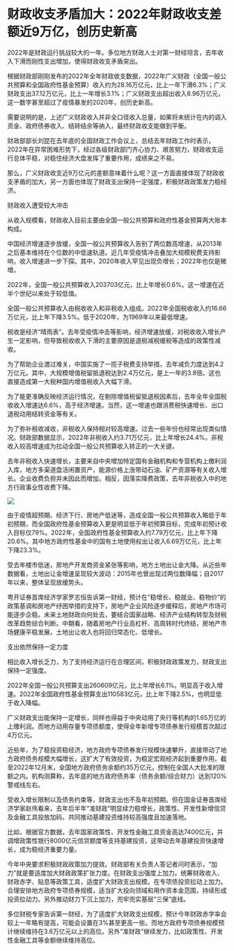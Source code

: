 # 财政收支矛盾加大：2022年财政收支差额近9万亿，创历史新高

2022年是财政运行挑战较大的一年。多位地方财政人士对第一财经坦言，去年收入下滑而刚性支出增加，使得财政收支矛盾突出。

根据财政部刚刚发布的2022年全年财政收支数据，2022年广义财政（全国一般公共预算和全国政府性基金预算）收入约为28.16万亿元，比上一年下滑6.3%；广义财政支出37.12万亿元，比上一年增长3.1%；广义财政支出超出收入8.96万亿元，这一数字甚至超过了疫情暴发的2020年，创历史新高。

需要说明的是，上述广义财政收入并非全口径收入总量，如果将未统计在内的调入资金、政府债券收入、结转结余等纳入，最终财政收支能做到平衡。

财政部部长刘昆在去年底的全国财政工作会议上，总结去年财政工作时表示，2022年在异常困难形势下，经过各级财政部门齐心协力、艰苦努力，财政收支运行总体平稳，对稳住经济大盘发挥了重要作用，成绩来之不易。

那么，广义财政收支近9万亿元的差额意味着什么呢？这一方面直接体现了财政收支矛盾的加大，另一方面也体现了财政支出保持一定强度，积极财政政策发力稳经济。

财政收入遭受较大冲击

从收入规模看，财政收入目前主要由全国一般公共预算和政府性基金预算两大账本构成。

中国经济增速逐步放缓，全国一般公共预算收入告别了两位数高增速，从2013年之后基本维持在个位数的中低速轨道。近几年受疫情冲击叠加大规模税费支持影响，收入增速进一步下探。其中，2020年收入罕见出现负增长；2022年也仅是微增。

2022年，全国一般公共预算收入203703亿元，比上年增长0.6%。这一增速在近半个世纪以来处于较低值。

全国一般公共预算收入由税收收入和非税收入组成。2022年全国税收收入约16.66万亿元，比上年下降3.5%。低于2020年，为1969年以来最低增速。

税收是经济“晴雨表”。去年受疫情冲击等影响，经济增速放缓，对税收收入增长产生一定影响，但导致税收收入下滑的主要原因是退税减税缓税等造成的政策性减收。

为了帮助企业渡过难关，中国实施了一揽子税费支持举措，去年减负力度达到4.2万亿元。其中，大规模增值税留抵退税达到2.4万亿元，是上一年的3.8倍。这也直接造成第一大税种国内增值税收入大幅下滑。

为了能更准确反映经济运行情况，在剔除增值税留抵退税因素后，去年全年全国税收收入增速达6.6%，高于经济增速。当然，这一增速也跟消费税快速增长、出口退税动用结转资金等有关。

为了弥补税收减收，非税收入保持相对较高增速。过去一些年份也经常出现类似情况。财政部数据显示，2022年非税收入约3.71万亿元，比上年增长24.4%。非税收入较高增速成为拉动全国一般公共预算收入转正的一大关键。

去年非税收入快速增长，主要来自中央增加特定国有金融机构和专营机构上缴利润入库，地方多渠道盘活闲置资产，能源价格上涨带动石油、矿产资源等有关收入增长。企业收费负担并未因此而增加，相反，因落实降费政策，去年非税收入中的地方行政事业性收费下降。

![](https://inews.gtimg.com/newsapp_bt/0/15640403026/1000)

由于疫情超预期、经济下行、房地产低迷等，造成全国一般公共预算收入略低于年初预期，而全国政府性基金预算收入更是明显低于年初预算目标，完成年初预计收入目标仅79%。2022年，全国政府性基金预算收入约7.79万亿元，比上年下降20.6%。其中地方政府性基金中的国有土地使用权出让收入6.69万亿元，比上年下降23.3%。

受去年楼市低迷，房地产开发商资金紧张等影响，地方土地出让金大降。从近些年数据看，土地出让金增速呈现较大波动：2015年也曾出现过两位数降幅；自2017年以来，整体呈现放缓势头。

粤开证券首席经济学家罗志恒告诉第一财经，预计在“稳增长、稳就业、稳物价”的政策基调和房地产纾困举措的支持下，房地产企业风险逐步缓释后，房地产市场可能逐步企稳。未来土地财政向何处去，要结合国家战略、经济产业结构转型及财税改革趋势综合判断。中期看，随着房地产行业高杠杆、高周转时代终结，房地产市场健康平稳发展，土地出让收入也将回归常态化、低增长。

支出依然保持一定力度

相比收入增长乏力，为了支持经济运行在合理区间，积极财政政策发力，财政支出保持一定强度。

2022年全国一般公共预算支出260609亿元，比上年增长6.1%。明显高于收入增速。2022年全国政府性基金预算支出110583亿元，比上年下降2.5%，也明显低于收入降幅。

广义财政支出能保持一定增长，同样也得益于中央动用了央行等机构的1.65万亿的上缴利润。而地方动用存量专项债额度，使得全年新增专项债券发行规模首次超过4万亿元。

近些年，为了稳投资稳经济，地方政府专项债券发行规模快速攀升，直接带动了地方政府债务规模大幅增长，这扩大了有效投资，为稳定宏观经济起到重要作用。截至2022年12月末，全国地方政府债务余额约35万亿元，控制在全国人大批准的限额之内。机构测算称，去年底的地方政府债务率（债务余额/综合财力）达到120%警戒线左右。

受收入增长限制以及债务约束等，财政支出也不及年初预期。但在国金证券首席经济学家赵伟看来，去年后半年“准财政”明显续力稳增长，政策性、开发性新增信贷及金融工具投放加码，共同推动基建投资维持较高强度且加速落地。

比如，根据官方数据，去年国家政策性、开发性金融工具资金高达7400亿元，并调增政策性银行8000亿元信贷额度等支持基建投资，这带动去年基建投资快速增长，成为稳经济重要力量。

今年中央要求积极财政政策加力提效。财政部有关负责人答记者问时表示，“加力”就是要适度加大财政政策扩张力度。在财政支出强度上加力。统筹财政收入、财政赤字、贴息等政策工具，适度扩大财政支出规模。在专项债投资拉动上加力。合理安排地方政府专项债券规模，适当扩大投向领域和用作资本金范围，持续形成投资拉动力。另外推动财力下沉上加力，兜牢兜实基层“三保”底线。

多位财税专家告诉第一财经，为了适度扩大财政支出规模，预计今年财政赤字率会较上一年略有提高，可能会设置在3%甚至更高一些。而地方政府专项债券规模预计继续维持在3.6万亿元以上的高位。另外“准财政”继续发力，比如政策性、开发性金融工具等金额继续维持高位。

